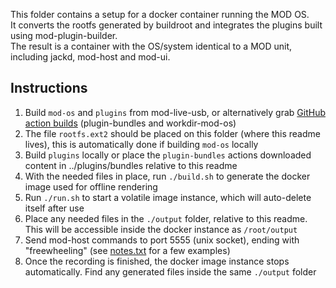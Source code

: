 This folder contains a setup for a docker container running the MOD OS.  
It converts the rootfs generated by buildroot and integrates the plugins built using mod-plugin-builder.  
The result is a container with the OS/system identical to a MOD unit, including jackd, mod-host and mod-ui.

## Instructions

1. Build `mod-os` and `plugins` from mod-live-usb, or alternatively grab [GitHub action builds](https://github.com/moddevices/mod-live-usb/actions/workflows/build.yml) (plugin-bundles and workdir-mod-os)
2. The file `rootfs.ext2` should be placed on this folder (where this readme lives), this is automatically done if building `mod-os` locally
3. Build `plugins` locally or place the `plugin-bundles` actions downloaded content in ../plugins/bundles relative to this readme
4. With the needed files in place, run `./build.sh` to generate the docker image used for offline rendering
5. Run `./run.sh` to start a volatile image instance, which will auto-delete itself after use
6. Place any needed files in the `./output` folder, relative to this readme. This will be accessible inside the docker instance as `/root/output`
7. Send mod-host commands to port 5555 (unix socket), ending with "freewheeling" (see [notes.txt](notes.txt) for a few examples)
8. Once the recording is finished, the docker image instance stops automatically. Find any generated files inside the same `./output` folder
